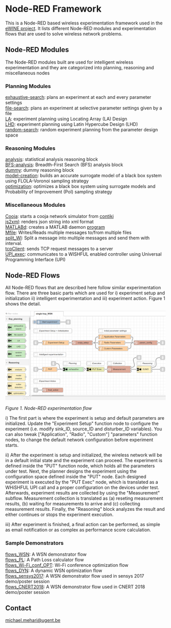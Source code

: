 # Node-RED Framework

This is a Node-RED based wireless experimentation framework used in the [eWINE project](https://ewine-project.eu/). It lists different Node-RED modules and experimentation flows that are used to solve wireless network problems.

## Node-RED Modules

The Node-RED modules built are used for intelligent wireless experimentation and they are categorized into planning, reasoning and miscellaneous nodes

### Planning Modules
[exhaustive-search](node-red-ewine/planning-exhaustive-search): plans an experiment at each and every parameter settings  
[file-search](node-red-ewine/planning-file-search): plans an experiment at selective parameter settings given by a file  
[LA](node-red-ewine/planning-LA): experiment planning using Locating Array (LA) Design  
[LHD](node-red-ewine/planning-LHD): experiment planning using Latin Hypercube Design (LHD)  
[random-search](node-red-ewine/planning-random-search): random experiment planning from the parameter design space

### Reasoning Modules
[analysis](node-red-ewine/reasoning-analysis): statistical analysis reasoning block  
[BFS-analysis](node-red-ewine/reasoning-BFS-analysis): Breadth-First Search (BFS) analysis block  
[dummy](node-red-ewine/reasoning-dummy): dummy reasoning block  
[model-creation](node-red-ewine/reasoning-model-creation): builds an accurate surrogate model of a black box system using FLOLA-Voronoi sampling strategy  
[optimization](node-red-ewine/reasoning-optimization): optimizes a black box system using surrogate models and Probability of Improvement (PoI) sampling strategy

### Miscellaneous Modules
[Cooja](node-red-ewine/miscellaneous-cooja): starts a cooja network simulator from [contiki](http://www.contiki-os.org/)  
[js2xml](node-red-ewine/miscellaneous-js2xml): renders json string into xml format  
[MATLABd](node-red-ewine/miscellaneous-MATLABd): creates a MATLAB daemon [program](https://github.com/mmehari/SUMO_optimization)  
[Mfile](node-red-ewine/miscellaneous-Mfile): Writes/Reads multiple messages to/from multiple files  
[split_WI](node-red-ewine/miscellaneous-split_WI): Split a message into multiple messages and send them with interval.  
[tcpClient](node-red-ewine/miscellaneous-tcpClient): sends TCP request messages to a server  
[UPI_exec](node-red-ewine/miscellaneous-UPI_exec): communicates to a WISHFUL enabled controller using Universal Programming Interface (UPI)


## Node-RED Flows

All Node-RED flows that are described here follow similar experimentation flow. There are three basic parts which are used for i) experiment setup and initialization ii) intelligent experimentation and iii) experiment action. Figure 1 shows the detail.

![Node-RED experimentation flow](node-red_flow.png)

*Figure 1. Node-RED experimentation flow*

i) The first part is where the experiment is setup and default parameters are initialized. Update the "Experiment Setup" function node to configure the experiment (i.e. modify sink_ID, source_ID and disturber_ID variables). You can also tweak ["Application", "Radio", "Custom"] "parameters" function nodes, to change the default network configuration before experiment starts.

ii)  After the experiment is setup and initialized, the wireless network will be in a default initial state and the experiment can proceed. The experiment is defined inside the "PUT" function node, which holds all the parameters under test. Next, the planner designs the experiment using the configuration space defined inside the "PUT" node. Each designed experiment is executed by the "PUT Exec" node, which is translated as a WHiSHFUL UPI call and a proper configuration on the devices under test. Afterwards, experiment results are collected by using the "Measurement" subflow. Measurement collection is translated as (a) reseting measurement results, (b) waiting for measurements to arrive and (c) collecting measurement results. Finally, the "Reasoning" block analyzes the result and either continues or stops the experiment execution.

iii) After experiment is finished, a final action can be performed, as simple as email notification or as complex as performance score calculation.


### Sample Demonstrators
[flows_WSN](flows_WSN.json): A WSN demonstrator flow  
[flows_PL](flows_PL.json): A Path Loss calculator flow  
[flows_Wi-Fi_conf_OPT](flows_Wi-Fi_conf_OPT.flow): Wi-Fi conference optimization flow  
[flows_DYN](flows_DYN.json): A dynamic WSN optimization flow  
[flows_sensys2017](flows_sensys2017.json): A WSN demonstrator flow used in sensys 2017 demo/poster session  
[flows_CNERT2018](flows_CNERT2018.json): A WSN demonstrator flow used in CNERT 2018 demo/poster session


## Contact

michael.mehari@ugent.be
